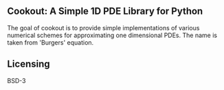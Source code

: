 Cookout: A Simple 1D PDE Library for Python
-------------------------------------------
The goal of cookout is to provide simple implementations of various numerical
schemes for approximating one dimensional PDEs. The name is taken from 'Burgers'
equation.

Licensing
---------
BSD-3